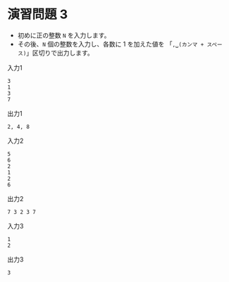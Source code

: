 # 演習問題 3
* 初めに正の整数 `N` を入力します。
* その後、`N` 個の整数を入力し、各数に 1 を加えた値を 「`,␣(カンマ + スペース)`」区切りで出力します。

入力1
```
3
1
3
7
```

出力1
```
2, 4, 8
```

入力2
```
5
6
2
1
2
6
```

出力2
```
7 3 2 3 7
```

入力3
```
1
2
```

出力3
```
3
```